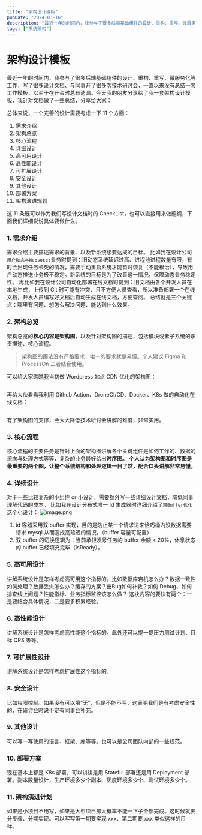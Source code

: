 ```yaml
---
title: "架构设计模板"
pubDate: "2024-03-16"
description: "最近一年的时间内，我参与了很多后端基础组件的设计、重构、重写、微服务化等工作，写了很多设计文档、与同事开了很多次技术研讨会，一直以来没有总结一套工作模板，以至于在开会时总有遗漏。今天我的朋友分享给了我一套架构设计模板，我针对文档做了一些总结，分享给大家： 总体来说，一个完善的设计需要考虑一下 11 ..."
tags: ["系统架构"]
---
```


# 架构设计模板

最近一年的时间内，我参与了很多后端基础组件的设计、重构、重写、微服务化等工作，写了很多设计文档、与同事开了很多次技术研讨会，一直以来没有总结一套工作模板，以至于在开会时总有遗漏。今天我的朋友分享给了我一套架构设计模板，我针对文档做了一些总结，分享给大家：

总体来说，一个完善的设计需要考虑一下 11 个方面：

1. 需求介绍
2. 架构总览
3. 核心流程
4. 详细设计
5. 高可用设计
6. 高性能设计
7. 可扩展设计
8. 安全设计
9. 其他设计
10. 部署方案
11. 架构演进规划

这 11 条既可以作为我们写设计文档时的 CheckList，也可以直接用来做题纲，下面我们详细说说具体要做什么。

### 1. 需求介绍 <a href="#xu-qiu-jie-shao" id="xu-qiu-jie-shao"></a>

需求介绍主要描述需求的背景、以及新系统想要达成的目标。
比如我在设计公司`用户动态与Websocet`业务时提到：旧动态系统延迟过高、进程池进程数量有限，有时会出现任务卡死的情况，需要手动重启系统才能暂时恢复（不能根治），导致用户动态推送业务极不稳定。新系统的目标是为了改善这一情况，保障动态业务稳定性。
再比如我在设计公司自动化部署在线文档时提到：旧文档由各个开发人员在本地生成，上传到 Git 时可能有冲突、且不方便人员查看，所以准备部署一个在线文档，开发人员编写好文档后自动生成在线文档，方便查阅。
总结就是三个关键点：哪里有问题、想怎么解决问题、能达到什么效果。

### 2. 架构总览 <a href="#jia-gou-zong-lan" id="jia-gou-zong-lan"></a>

架构总览的**核心内容是架构图**，以及针对架构图的描述，包括模块或者子系统的职责描述、核心流程。

> 架构图的画法没有严格要求，唯一的要求就是易懂。个人建议 Figma 和 ProcessOn 二者结合使用。

可以给大家瞧瞧我当初做 Wordpress 站点 CDN 优化的架构图：


<figure><img src="https://www.kaolengmian7.com/app/imgs/architecture/architecture_design_template/1.png" alt=""><figcaption></figcaption></figure>

再给大伙看看我利用 Github Action、DroneCI/CD、Docker、K8s 做的自动化在线文档：


<figure><img src="https://www.kaolengmian7.com/app/imgs/architecture/architecture_design_template/2.png" alt=""><figcaption></figcaption></figure>

有了架构图的支撑，会大大降低技术研讨会讲解的难度，非常实用。

### 3. 核心流程 <a href="#he-xin-liu-cheng" id="he-xin-liu-cheng"></a>

核心流程的主要任务是针对上面的架构图讲解各个关键组件是如何工作的、数据的流向与处理方式等等，复杂的业务最好给出**时序图。**
**个人认为架构图和时序图是最重要的两个图，让整个系统结构和处理逻辑一目了然，配合口头讲解非常易懂。**

### 4. 详细设计 <a href="#xiang-xi-she-ji" id="xiang-xi-she-ji"></a>

对于一些比较复杂的小组件 or 小设计，需要额外写一些详细设计文档，降低同事理解代码的成本。
比如我在设计分布式唯一 Id 生成器时详细介绍了`双Buffer优化`这个小设计：
![image.png](https://www.kaolengmian7.com/app/imgs/architecture/architecture\_design\_template/3.png)

1. id 容器采用双 buffer 实现，目的是防止某一个请求进来恰巧桶内没数据需要请求 mysql 从而造成高延迟的情况。（buffer 容量可配置）
2. 双 buffer 的切换逻辑为：当前承担发号任务的 buffer 余额 < 20%，休息状态的 buffer 已经填充完毕（isReady）。

### 5. 高可用设计 <a href="#gao-ke-yong-she-ji" id="gao-ke-yong-she-ji"></a>

讲解系统设计是怎样考虑高可用这个指标的。比如数据库宕机怎么办？数据一致性如何处理？数据丢失怎么办？缓存的方案？出Bug如何补救？如何 Debug、如何排查线上问题？性能指标、业务指标监控该怎么做？
这块内容的要诀有两个：一是要结合具体情况，二是要多积累经验。

### 6. 高性能设计 <a href="#gao-xing-neng-she-ji" id="gao-xing-neng-she-ji"></a>

讲解系统设计是怎样考虑高性能这个指标的。此外还可以提一提压力测试计划、目标 QPS 等等。

### 7. 可扩展性设计 <a href="#ke-kuo-zhan-xing-she-ji" id="ke-kuo-zhan-xing-she-ji"></a>

讲解系统设计是怎样考虑扩展性这个指标的。

### 8. 安全设计 <a href="#an-quan-she-ji" id="an-quan-she-ji"></a>

比如权限控制。如果没有可以填“无”，但是不能不写，这表明我们是有考虑安全性的，在研讨会时说不定有同事会补充。

### 9. 其他设计 <a href="#qi-ta-she-ji" id="qi-ta-she-ji"></a>

可以写一写使用的语言、框架、库等等。也可以是公司团队内部的一些规范。

### 10. 部署方案 <a href="#bu-shu-fang-an" id="bu-shu-fang-an"></a>

现在基本上都是 K8s 部署，可以讲讲是用 Stateful 部署还是用 Deployment 部署。副本数量设计，生产环境多少个副本、灰度环境多少个、测试环境多少个。

### 11. 架构演进计划 <a href="#jia-gou-yan-jin-ji-hua" id="jia-gou-yan-jin-ji-hua"></a>

如果是小项目不用写，如果是大型项目那大概率不能一下子全部完成。这时候就要分步骤、分期实现。可以写写第一期要实现 xxx、第二期要 xxx 类似这样的目标。
